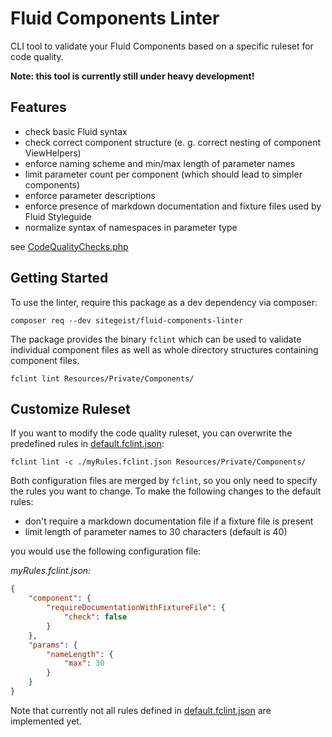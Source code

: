 # Fluid Components Linter

CLI tool to validate your Fluid Components based on a specific ruleset for
code quality.

**Note: this tool is currently still under heavy development!**

## Features

* check basic Fluid syntax
* check correct component structure (e. g. correct nesting of component ViewHelpers)
* enforce naming scheme and min/max length of parameter names
* limit parameter count per component (which should lead to simpler components)
* enforce parameter descriptions
* enforce presence of markdown documentation and fixture files used by Fluid Styleguide
* normalize syntax of namespaces in parameter type

see [CodeQualityChecks.php](./src/Configuration/CodeQualityChecks.php)

## Getting Started

To use the linter, require this package as a dev dependency via composer:

    composer req --dev sitegeist/fluid-components-linter

The package provides the binary `fclint` which can be used to validate
individual component files as well as whole directory structures containing
component files.

    fclint lint Resources/Private/Components/

## Customize Ruleset

If you want to modify the code quality ruleset, you can overwrite the
predefined rules in [default.fclint.json](./src/Configuration/default.fclint.json):

    fclint lint -c ./myRules.fclint.json Resources/Private/Components/

Both configuration files are merged by `fclint`, so you only need to specify the rules you want to change. To make the following changes to the default rules:

* don't require a markdown documentation file if a fixture file is present
* limit length of parameter names to 30 characters (default is 40)

you would use the following configuration file:

*myRules.fclint.json:*

```json
{
    "component": {
        "requireDocumentationWithFixtureFile": {
            "check": false
        }
    },
    "params": {
        "nameLength": {
            "max": 30
        }
    }
}
```

Note that currently not all rules defined in [default.fclint.json](./src/Configuration/default.fclint.json) are implemented yet.
